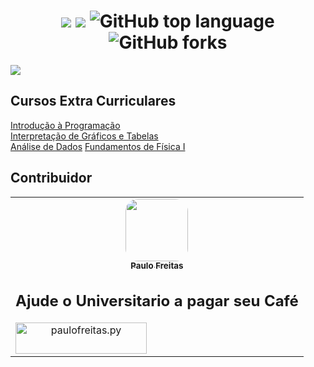 <h1 align="center">
<img src="https://img.shields.io/static/v1?label=CCO&message=Ciência%20da%20Computação&color=ff6347&style&logo=ghost"/>
<img src="https://img.shields.io/github/license/mashape/apistatus.svg"/>
<img alt="GitHub top language" src="https://img.shields.io/github/languages/top/paulofreitas-py/BS-Ciencia-da-Computacao">
<img alt="GitHub forks" src="https://img.shields.io/github/forks/paulofreitas-py/BS-Ciencia-da-Computacao?style=social">
</h1>

<img src="https://fg.blackboard.com/bbcswebdav/pid-2271070-dt-announcement-rid-127514510_1/xid-127514510_1"/>

## Cursos Extra Curriculares

[Introdução à Programação]()<br>
[Interpretação de Gráficos e Tabelas]()<br>
[Análise de Dados]()
[Fundamentos de Física I]() 

## Contribuidor

<table>
    <td align="center"><a href="https://github.com/paulofreitas-py"><img style="border-radius: 20%;" src="https://avatars.githubusercontent.com/u/42820569?s=400&u=756d1c6a756b352a1095e7cb9289d3170f909765&v=4" width="100px;" alt=""/><br /><sub><b>Paulo Freitas</b></sub></a></br>
  
## Ajude o Universitario a pagar seu Café
<p align="center"><a href="https://www.buymeacoffee.com/paulofreitas.py"> <img align="left" src="https://cdn.buymeacoffee.com/buttons/v2/default-yellow.png" height="50" width="210" alt="paulofreitas.py" /></a></p><br>
